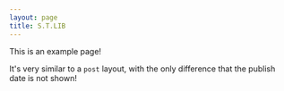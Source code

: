 ```yaml
---
layout: page
title: S.T.LIB
---
```


This is an example page!

It's very similar to a `post` layout, with the only difference that the publish date is not shown!

